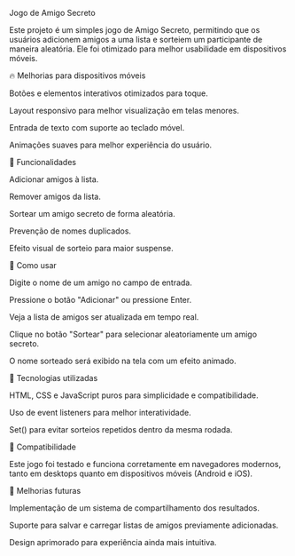 Jogo de Amigo Secreto

Este projeto é um simples jogo de Amigo Secreto, permitindo que os usuários adicionem amigos a uma lista e sorteiem um participante de maneira aleatória. Ele foi otimizado para melhor usabilidade em dispositivos móveis.



🔥 Melhorias para dispositivos móveis

Botões e elementos interativos otimizados para toque.

Layout responsivo para melhor visualização em telas menores.

Entrada de texto com suporte ao teclado móvel.

Animações suaves para melhor experiência do usuário.


🚀 Funcionalidades

Adicionar amigos à lista.

Remover amigos da lista.

Sortear um amigo secreto de forma aleatória.

Prevenção de nomes duplicados.

Efeito visual de sorteio para maior suspense.


📌 Como usar

Digite o nome de um amigo no campo de entrada.

Pressione o botão "Adicionar" ou pressione Enter.

Veja a lista de amigos ser atualizada em tempo real.

Clique no botão "Sortear" para selecionar aleatoriamente um amigo secreto.

O nome sorteado será exibido na tela com um efeito animado.


🎨 Tecnologias utilizadas

HTML, CSS e JavaScript puros para simplicidade e compatibilidade.

Uso de event listeners para melhor interatividade.

Set() para evitar sorteios repetidos dentro da mesma rodada.


📱 Compatibilidade

Este jogo foi testado e funciona corretamente em navegadores modernos, tanto em desktops quanto em dispositivos móveis (Android e iOS).


📌 Melhorias futuras

Implementação de um sistema de compartilhamento dos resultados.

Suporte para salvar e carregar listas de amigos previamente adicionadas.

Design aprimorado para experiência ainda mais intuitiva.
